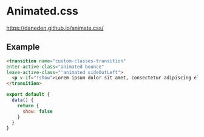 # Animated.css

https://daneden.github.io/animate.css/

## Example

```html
<transition name="custom-classes-transition"
enter-active-class="animated bounce"
leave-active-class="'animated sideOutLeft">
  <p v-if="!show">Lorem ipsum dolor sit amet, consectetur adipiscing elit. Mauris facilisis enim libero, at lacinia diam fermentum id. Pellentesque habitant morbi tristique senectus et netus.</p>
</transition>
```

```js
export default {
  data() {
    return {
      show: false
    }
  }
}
```